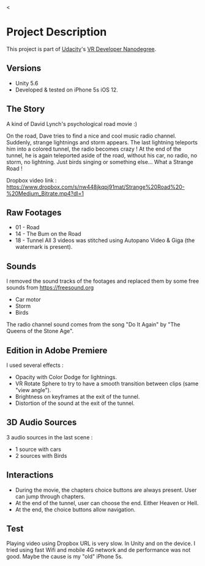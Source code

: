 <html>
<<head>
  <title>Udacity VR Developer - 360 Capstone Project</title>
</head>
<body>
  <h1>Project Description</h1>
  <p>
  </p>
</body>
</html>

This project is part of [Udacity](https://www.udacity.com "Udacity - Be in demand")'s [VR Developer Nanodegree](https://www.udacity.com/course/vr-developer-nanodegree--nd017).

## Versions
- Unity 5.6
- Developed & tested on iPhone 5s iOS 12.

## The Story
A kind of David Lynch's psychological road movie :)

On the road, Dave tries to find a nice and cool music radio channel.
Suddenly, strange lightnings and storm appears.
The last lightning teleports him into a colored tunnel, the radio becomes crazy !
At the end of the tunnel, he is again teleported aside of the road, without his car, no radio, no storm, no lightning. Just birds singing or something else...
What a Strange Road !

Dropbox video link : https://www.dropbox.com/s/nw448jkqpj91mat/Strange%20Road%20-%20Medium_Bitrate.mp4?dl=1

## Raw Footages
- 01 - Road
- 14 - The Bum on the Road
- 18 - Tunnel
All 3 videos was stitched using Autopano Video & Giga (the watermark is present).

## Sounds
I removed the sound tracks of the footages and replaced them by some free sounds from https://freesound.org
- Car motor
- Storm
- Birds

The radio channel sound comes from the song "Do It Again" by "The Queens of the Stone Age".

## Edition in Adobe Premiere
I used several effects :
- Opacity with Color Dodge for lightnings.
- VR Rotate Sphere to try to have a smooth transition between clips (same "view angle").
- Brightness on keyframes at the exit of the tunnel.
- Distortion of the sound at the exit of the tunnel.

## 3D Audio Sources
3 audio sources in the last scene :
- 1 source with cars
- 2 sources with Birds

## Interactions
- During the movie, the chapters choice buttons are always present. User can jump through chapters.
- At the end of the tunnel, user can choose the end. Either Heaven or Hell.
- At the end, the choice buttons allow navigation.

## Test
Playing video using Dropbox URL is very slow. In Unity and on the device.
I tried using fast Wifi and mobile 4G network and de performance was not good.
Maybe the cause is my "old" iPhone 5s.
